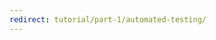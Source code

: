 ```yaml
---
redirect: tutorial/part-1/automated-testing/
---
```


<!-- Heads up! This is a generated file, do not edit directly. You can find the source at https://github.com/ember-learn/super-rentals-tutorial/blob/master/src/markdown/tutorial/acceptance-test.md -->
